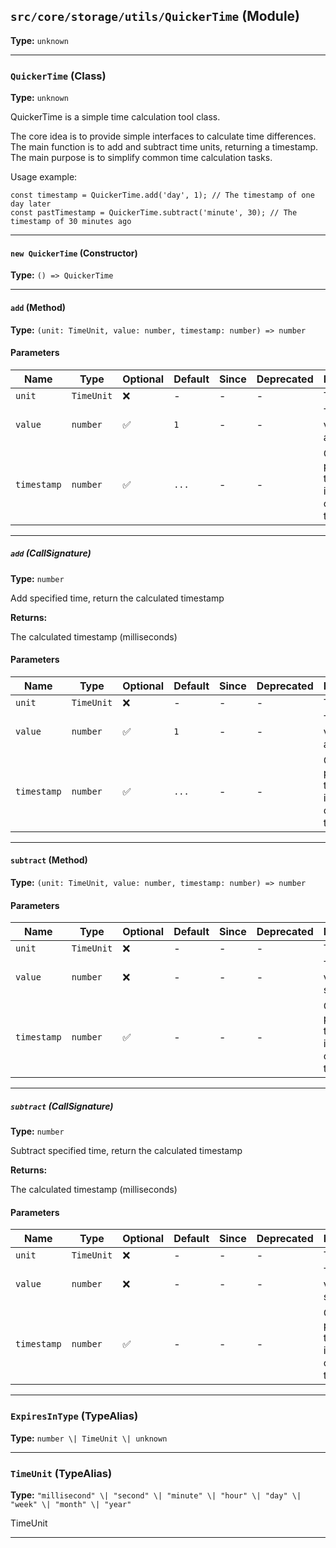 ## `src/core/storage/utils/QuickerTime` (Module)

**Type:** `unknown`

---

### `QuickerTime` (Class)

**Type:** `unknown`

QuickerTime is a simple time calculation tool class.

The core idea is to provide simple interfaces to calculate time differences.
The main function is to add and subtract time units, returning a timestamp.
The main purpose is to simplify common time calculation tasks.

Usage example:

```
const timestamp = QuickerTime.add('day', 1); // The timestamp of one day later
const pastTimestamp = QuickerTime.subtract('minute', 30); // The timestamp of 30 minutes ago
```

---

#### `new QuickerTime` (Constructor)

**Type:** `() => QuickerTime`

---

#### `add` (Method)

**Type:** `(unit: TimeUnit, value: number, timestamp: number) => number`

#### Parameters

| Name        | Type       | Optional | Default | Since | Deprecated | Description                                         |
| ----------- | ---------- | -------- | ------- | ----- | ---------- | --------------------------------------------------- |
| `unit`      | `TimeUnit` | ❌       | -       | -     | -          | TimeUnit                                            |
| `value`     | `number`   | ✅       | `1`     | -     | -          | The time value to add                               |
| `timestamp` | `number`   | ✅       | `...`   | -     | -          | Optional parameter, the default is the current time |

---

##### `add` (CallSignature)

**Type:** `number`

Add specified time, return the calculated timestamp

**Returns:**

The calculated timestamp (milliseconds)

#### Parameters

| Name        | Type       | Optional | Default | Since | Deprecated | Description                                         |
| ----------- | ---------- | -------- | ------- | ----- | ---------- | --------------------------------------------------- |
| `unit`      | `TimeUnit` | ❌       | -       | -     | -          | TimeUnit                                            |
| `value`     | `number`   | ✅       | `1`     | -     | -          | The time value to add                               |
| `timestamp` | `number`   | ✅       | `...`   | -     | -          | Optional parameter, the default is the current time |

---

#### `subtract` (Method)

**Type:** `(unit: TimeUnit, value: number, timestamp: number) => number`

#### Parameters

| Name        | Type       | Optional | Default | Since | Deprecated | Description                                         |
| ----------- | ---------- | -------- | ------- | ----- | ---------- | --------------------------------------------------- |
| `unit`      | `TimeUnit` | ❌       | -       | -     | -          | TimeUnit                                            |
| `value`     | `number`   | ❌       | -       | -     | -          | The time value to subtract                          |
| `timestamp` | `number`   | ✅       | -       | -     | -          | Optional parameter, the default is the current time |

---

##### `subtract` (CallSignature)

**Type:** `number`

Subtract specified time, return the calculated timestamp

**Returns:**

The calculated timestamp (milliseconds)

#### Parameters

| Name        | Type       | Optional | Default | Since | Deprecated | Description                                         |
| ----------- | ---------- | -------- | ------- | ----- | ---------- | --------------------------------------------------- |
| `unit`      | `TimeUnit` | ❌       | -       | -     | -          | TimeUnit                                            |
| `value`     | `number`   | ❌       | -       | -     | -          | The time value to subtract                          |
| `timestamp` | `number`   | ✅       | -       | -     | -          | Optional parameter, the default is the current time |

---

### `ExpiresInType` (TypeAlias)

**Type:** `number \| TimeUnit \| unknown`

---

### `TimeUnit` (TypeAlias)

**Type:** `"millisecond" \| "second" \| "minute" \| "hour" \| "day" \| "week" \| "month" \| "year"`

TimeUnit

---

